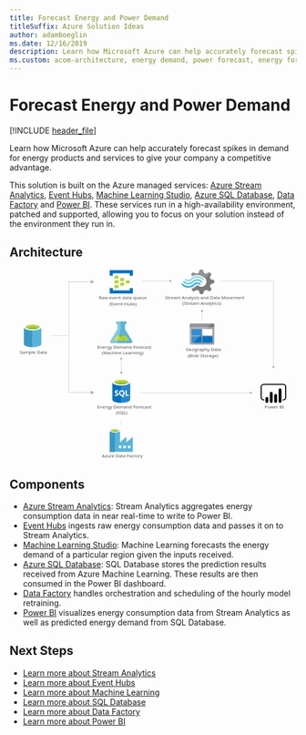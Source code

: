 ```yaml
---
title: Forecast Energy and Power Demand
titleSuffix: Azure Solution Ideas
author: adamboeglin
ms.date: 12/16/2019
description: Learn how Microsoft Azure can help accurately forecast spikes in demand for energy products and services to give your company a competitive advantage.
ms.custom: acom-architecture, energy demand, power forecast, energy forecast, ai-ml, 'https://azure.microsoft.com/solutions/architecture/forecast-energy-power-demand/'
---
```

# Forecast Energy and Power Demand

[!INCLUDE [header_file](../header.md)]

Learn how Microsoft Azure can help accurately forecast spikes in demand for energy products and services to give your company a competitive advantage.

This solution is built on the Azure managed services: [Azure Stream Analytics](https://azure.microsoft.com/services/stream-analytics/), [Event Hubs](https://azure.microsoft.com/services/event-hubs/), [Machine Learning Studio](https://azure.microsoft.com/services/machine-learning-studio/), [Azure SQL Database](https://azure.microsoft.com/services/sql-database/), [Data Factory](https://azure.microsoft.com/services/data-factory/) and [Power BI](https://powerbi.microsoft.com). These services run in a high-availability environment, patched and supported, allowing you to focus on your solution instead of the environment they run in.

## Architecture

<svg class="architecture-diagram" aria-labelledby="forecast-energy-power-demand" height="716.116" viewbox="0 0 1075.878 716.116"  xmlns="http://www.w3.org/2000/svg">
    <path d="M459.418 267.091l-26.568-44.143-.037-17.893h.478a5.53 5.53 0 10-.024-11.055l-28.886.06a5.531 5.531 0 10.023 11.054h.478l.037 17.891-26.384 44.253c-2.895 4.853-.511 8.815 5.3 8.8l70.325-.146c5.804-.012 8.171-3.98 5.258-8.821z" fill="#59b4d9"/>
    <path fill="#b8d432" d="M400.302 248.19l-10.888 18.26 59.12-.123-10.962-18.214-37.27.077z"/>
    <path d="M416.953 253.575a5.247 5.247 0 005.331-5.16 4.967 4.967 0 00-.549-2.251l-9.6.02a4.957 4.957 0 00-.54 2.253 5.25 5.25 0 005.358 5.138z" fill="#7fba00"/>
    <ellipse cx="426.994" cy="259.509" fill="#7fba00" rx="2.621" ry="2.526" transform="rotate(-.119 428.245 259.961)"/>
    <path d="M378.535 267.259L404.919 223l-.037-17.891h-.482a5.53 5.53 0 11-.023-11.053l12.447-.026.06 28.8-13.843 53.183-19.213.04c-5.804.021-8.188-3.941-5.293-8.794z" fill="#fff" opacity=".25" style="isolation:isolate"/>
    <path d="M751.065 62.272l2.943-7.34 13.487-4.5V40.015l-1.471-.474-12.016-3.315-2.943-7.34 6.13-12.076-7.6-7.34-1.471.71-11.035 5.446-7.847-3.078L724.337 0H713.3l-.49 1.421-3.678 11.128-7.6 2.841-13-5.446-7.847 7.34.736 1.421 3.433 6.156a39.688 39.688 0 0119.372-4.735 40.308 40.308 0 0125.257 9.945 56.336 56.336 0 014.659 3.788 18.109 18.109 0 011.962 2.6c4.659 7.814 2.7 17.758-4.9 23.677a19.322 19.322 0 01-19.372 2.6c-.736-.474-1.226-.474-1.471-.71a25.478 25.478 0 01-4.169-2.841c-.49 0-.736-.474-1.471-.474a6.137 6.137 0 00-4.169 1.894l-.49.474a37.092 37.092 0 01-15.694 9.471l-2.207 4.5 7.357 7.1.49.474 1.471-.71 11.035-5.446 7.6 2.841 4.169 12.549h11.035l.49-1.421 3.923-11.128 7.6-2.841 13 5.446 7.357-7.814-.736-1.421z" fill="#7a7a7a"/>
    <path d="M685.347 43.8c-8.337 8.524-21.824 8.524-29.671-.474a2.1 2.1 0 00-3.433 0 2.637 2.637 0 00-.736 1.894 4.428 4.428 0 00.736 1.894c9.809 10.655 26.238 10.892 36.783.474 8.337-8.05 21.334-8.287 29.426.71 1.226 1.184 2.7 1.184 3.433 0a2.637 2.637 0 00.736-1.894 4.428 4.428 0 00-.736-1.894 25.267 25.267 0 00-36.538-.71z" fill="#48c8ef"/>
    <path d="M703.739 48.3a15.849 15.849 0 00-11.77 4.735l-.49.474-.49.474a28.143 28.143 0 01-21.334 8.524c-8.092 0-15.2-3.788-21.089-9.471-1.226-1.184-2.7-1.184-3.433 0-.245 0-.245.474-.245 1.184a3.164 3.164 0 001.226 2.131 32.9 32.9 0 0024.522 11.128c9.073.474 17.9-3.315 24.767-10.418l.49-.474.49-.474a11.315 11.315 0 018.092-3.315c2.943 0 5.64 1.421 8.092 3.788 1.226 1.184 2.7 1.184 3.433 0a2.637 2.637 0 00.736-1.894A4.428 4.428 0 00716 52.8a20.361 20.361 0 00-12.261-4.5z" fill="#00abec"/>
    <path d="M683.14 38.594a29.262 29.262 0 0121.334-8.761c7.847 0 15.2 3.788 20.6 9.471 1.226 1.184 2.7 1.184 3.433 0a2.637 2.637 0 00.736-1.894 4.428 4.428 0 00-.736-1.894 32.9 32.9 0 00-24.522-11.128 33.493 33.493 0 00-24.767 10.418l-.49.474-.49.474a11.315 11.315 0 01-8.092 3.315c-3.188 0-5.64-1.421-8.092-3.788-1.226-1.184-2.7-1.184-3.433 0a2.637 2.637 0 00-.736 1.894 4.428 4.428 0 00.736 1.894 16.131 16.131 0 0023.3.474l.49-.474z" fill="#84d6ef"/>
    <g opacity=".2" style="isolation:isolate" fill="#f1f1f1">
        <path d="M705.945 58.957c-.49 0-.736-.474-1.471-.474a6.137 6.137 0 00-4.169 1.894l-.49.474a37.092 37.092 0 01-15.694 9.471l-2.207 4.5 3.923 3.788 20.108-19.652zM685.1 25.1a39.688 39.688 0 0119.372-4.735 40.308 40.308 0 0125.257 9.945c1.226.947 2.207 1.657 3.433 2.6l20.353-19.652-4.169-4.025-1.471.71-11.032 5.447-7.6-2.841L724.337 0H713.3l-.49 1.421-3.678 11.128-7.6 2.841-13-5.446-7.847 7.34.736 1.421z"/>
    </g>
    <path d="M429.5 41.581a1.4 1.4 0 01-1.5 1.451h-11.721a1.4 1.4 0 01-1.5-1.451v-8.415a1.4 1.4 0 011.5-1.451H428a1.4 1.4 0 011.5 1.451zM450.541 50.287a1.4 1.4 0 01-1.5 1.451h-11.724a1.4 1.4 0 01-1.5-1.451v-8.415a1.4 1.4 0 011.5-1.451h11.721a1.4 1.4 0 011.5 1.451zM429.5 58.993a1.4 1.4 0 01-1.5 1.451h-11.721a1.4 1.4 0 01-1.5-1.451v-8.416a1.4 1.4 0 011.5-1.451H428a1.4 1.4 0 011.5 1.451zM408.465 32.875a1.4 1.4 0 01-1.5 1.451h-12.024a1.4 1.4 0 01-1.5-1.451v-8.706a1.4 1.4 0 011.5-1.451h11.721c1.2 0 1.8.58 1.8 1.451z" fill="#b8d432"/>
    <path d="M461.06 2.4h-84.152a1.4 1.4 0 00-1.5 1.451v17.417a1.4 1.4 0 001.5 1.451h9.016a1.4 1.4 0 001.5-1.451v-7.255h63.114v7.255c0 .871.6 1.451 1.8 1.451h8.716a1.4 1.4 0 001.5-1.451V3.856A1.4 1.4 0 00461.06 2.4zM461.06 69.44h-8.716a1.4 1.4 0 00-1.5 1.451v6.965h-63.417V70.6c0-.871-.6-1.451-1.8-1.451h-8.716c-.9 0-1.5.58-1.5 1.741v17.123a1.4 1.4 0 001.5 1.451h84.149a1.4 1.4 0 001.5-1.451V70.891a1.4 1.4 0 00-1.5-1.451z" fill="#0072c6"/>
    <path d="M408.465 50.287a1.4 1.4 0 01-1.5 1.451h-12.024a1.4 1.4 0 01-1.5-1.451v-8.706a1.4 1.4 0 011.5-1.451h11.721c1.2 0 1.8.58 1.8 1.451zM408.465 67.7a1.4 1.4 0 01-1.5 1.451h-12.024a1.4 1.4 0 01-1.5-1.451v-8.707a1.4 1.4 0 011.5-1.451h11.721c1.2 0 1.8.58 1.8 1.451z" fill="#b8d432"/>
    <text fill="#505050" font-family="SegoeUI, Segoe UI" font-size="16.678" transform="matrix(1.036 0 0 1 346.585 704.544)">
        Azure Data Factory
    </text>
    <text fill="#505050" font-family="SegoeUI, Segoe UI" font-size="16.678" transform="matrix(1.036 0 0 1 328.937 519.979)">
        Energy Demand Forecast<tspan x="67.614" y="22.568">(SQL)</tspan>
    </text>
    <text fill="#505050" font-family="SegoeUI, Segoe UI" font-size="16.678" transform="matrix(1.036 0 0 1 328.938 296.499)">
        Energy Demand Forecast<tspan x="16.775" y="22.568">(Machine Learning)</tspan>
    </text>
    <text fill="#505050" font-family="SegoeUI, Segoe UI" font-size="16.678" transform="matrix(1.036 0 0 1 660.608 305.394)">
        Geography Data<tspan x="7.659" y="22.568">(Blob Storage)</tspan>
    </text>
    <text fill="#505050" font-family="SegoeUI, Segoe UI" font-size="16.678" transform="matrix(1.036 0 0 1 956.44 519.979)">
        Power BI
    </text>
    <text fill="#505050" font-family="SegoeUI, Segoe UI" font-size="16.678" transform="matrix(1.036 0 0 1 37.927 316.512)">
        Sample Data
    </text>
    <text fill="#505050" font-family="SegoeUI, Segoe UI" font-size="16.678" transform="matrix(1.036 0 0 1 334.765 111.934)">
        Raw event data queue<tspan x="38.685" y="22.568">(Event Hubs)</tspan>
    </text>
    <text fill="#505050" font-family="SegoeUI, Segoe UI" font-size="16.678" transform="matrix(1.036 0 0 1 583.489 110.823)">
        Stream Analysis and Data Movement<tspan x="62.789" y="22.568">(Stream Analytics)</tspan>
    </text>
    <path fill="none" stroke="#afafaf" stroke-miterlimit="10" stroke-width="1.043" d="M418.984 335.304v49.225"/>
    <path fill="#afafaf" d="M413.782 336.826l5.202-9.009 5.202 9.009h-10.404zM413.782 383.007l5.202 9.008 5.202-9.008h-10.404z"/>
    <path fill="none" stroke="#afafaf" stroke-miterlimit="10" stroke-width=".785" d="M418.984 585.475l.354-23.349"/>
    <path fill="none" stroke="#afafaf" stroke-miterlimit="10" stroke-width="1.043" d="M601.42 42.898H497.723"/>
    <path fill="#afafaf" d="M599.898 37.696l9.008 5.202-9.008 5.202V37.696z"/>
    <g>
        <path fill="none" stroke="#afafaf" stroke-miterlimit="10" stroke-width="1.043" d="M903.284 462.061H491.052"/>
        <path fill="#afafaf" d="M901.762 456.859l9.008 5.202-9.008 5.202v-10.404z"/>
    </g>
    <path fill="none" stroke="#afafaf" stroke-miterlimit="10" stroke-width="1.043" d="M792.991 42.822h196.72"/>
    <g>
        <path fill="none" stroke="#afafaf" stroke-miterlimit="10" stroke-width="1.079" d="M989.635 363.88l.076-320.982"/>
        <path fill="#afafaf" d="M995.017 362.307l-5.383 9.317-5.38-9.32 10.763.003z"/>
    </g>
    <g>
        <path fill="none" stroke="#afafaf" stroke-miterlimit="10" stroke-width="1.043" d="M721.756 192.997v-36.346"/>
        <path fill="#afafaf" d="M726.958 158.173l-5.202-9.008-5.201 9.008h10.403z"/>
    </g>
    <path fill="none" stroke="#afafaf" stroke-miterlimit="10" stroke-width="1.079" d="M222.926 46.234l-1.109 414.715"/>
    <g>
        <path fill="none" stroke="#afafaf" stroke-miterlimit="10" stroke-width="1.489" d="M306.917 45.934h-84.548"/>
        <path fill="#afafaf" d="M304.744 38.507l12.861 7.427-12.861 7.426V38.507z"/>
    </g>
    <g>
        <path fill="none" stroke="#afafaf" stroke-miterlimit="10" stroke-width="1.489" d="M306.917 460.948h-84.548"/>
        <path fill="#afafaf" d="M304.744 453.522l12.861 7.426-12.861 7.427v-14.853z"/>
    </g>
    <path fill="none" stroke="#afafaf" stroke-miterlimit="10" stroke-width="1.043" d="M222.367 247.476h-70.601"/>
    <g>
        <path d="M675.615 277.749a3.47 3.47 0 003.322 3.507h85.454a3.5 3.5 0 003.507-3.507v-61.091h-92.283z" fill="#a0a1a2"/>
        <path d="M764.391 202.447h-85.454a3.47 3.47 0 00-3.322 3.507v10.52H767.9v-10.52a3.5 3.5 0 00-3.507-3.507" fill="#7a7a7a"/>
        <path fill="#0072c6" d="M682.444 222.934h37.651v23.993h-37.651zM682.444 250.249h37.651v23.993h-37.651z"/>
        <path fill="#fff" d="M723.418 222.934h37.467v23.993h-37.467z"/>
        <path fill="#0072c6" d="M723.418 250.249h37.467v23.993h-37.467z"/>
        <path d="M679.306 202.447a3.7 3.7 0 00-3.691 3.691v71.242a3.7 3.7 0 003.691 3.691h4.06l72.719-78.625z" fill="#fff" opacity=".2" style="isolation:isolate"/>
    </g>
    <g>
        <path d="M385.365 422.924l.135 64.643c.014 6.711 15.048 12.122 33.577 12.083l-.16-76.8z" fill="#0072c6"/>
        <path d="M418.617 499.648h.46c18.529-.039 33.541-5.508 33.527-12.221l-.135-64.643-34.012.071z" fill="#0072c6"/>
        <path d="M418.617 499.648h.46c18.529-.039 33.541-5.508 33.527-12.221l-.135-64.643-34.012.071z" fill="#fff" opacity=".15" style="isolation:isolate"/>
        <path d="M452.469 422.784c.014 6.711-15 12.183-33.527 12.221s-33.563-5.37-33.577-12.081 15-12.183 33.527-12.221 33.563 5.37 33.577 12.081" fill="#fff"/>
        <path d="M445.608 422.1c.009 4.431-11.934 8.043-26.676 8.073s-26.7-3.532-26.711-7.962 11.936-8.043 26.677-8.073 26.7 3.534 26.709 7.962" fill="#7fba00"/>
        <path d="M440.026 427.009c3.491-1.362 5.588-3.064 5.584-4.908-.009-4.431-11.967-7.995-26.711-7.964s-26.685 3.645-26.676 8.075c0 1.844 2.107 3.536 5.6 4.884 4.876-1.9 12.5-3.143 21.092-3.161s16.219 1.189 21.106 3.073" fill="#b8d432"/>
        <path d="M408.354 467.747a5.511 5.511 0 01-2.176 4.671 9.8 9.8 0 01-6.035 1.667 11.485 11.485 0 01-5.482-1.17l-.01-4.726a8.454 8.454 0 005.6 2.145 3.807 3.807 0 002.281-.6 1.848 1.848 0 00.8-1.568 2.191 2.191 0 00-.779-1.667 14.242 14.242 0 00-3.156-1.825q-4.849-2.262-4.857-6.191a5.6 5.6 0 012.1-4.575 8.616 8.616 0 015.607-1.732 14.017 14.017 0 015.141.8l.009 4.414a8.376 8.376 0 00-4.876-1.467 3.607 3.607 0 00-2.168.586 1.837 1.837 0 00-.793 1.559 2.224 2.224 0 00.646 1.646 10.391 10.391 0 002.638 1.582 13.056 13.056 0 014.238 2.841 5.308 5.308 0 011.272 3.61zM431.127 462.916a12.08 12.08 0 01-1.685 6.486 9.064 9.064 0 01-4.775 3.864l6.154 5.673-6.2.013-4.4-4.908a10.282 10.282 0 01-5.091-1.481 9.345 9.345 0 01-3.508-3.795 11.668 11.668 0 01-1.245-5.38 12.582 12.582 0 011.323-5.873 9.492 9.492 0 013.749-3.973 10.979 10.979 0 015.55-1.4 10.215 10.215 0 015.237 1.333 9.168 9.168 0 013.6 3.816 12.087 12.087 0 011.291 5.625zm-5.019.277a8.284 8.284 0 00-1.414-5.085 4.541 4.541 0 00-3.844-1.861 4.821 4.821 0 00-3.968 1.883 9.113 9.113 0 00-.01 9.944 4.7 4.7 0 003.887 1.845 4.762 4.762 0 003.909-1.8 7.61 7.61 0 001.44-4.926zM447.258 473.618l-12.609.026-.045-21.173 4.769-.01.036 17.305 7.841-.017.008 3.869z" fill="#fff"/>
    </g>
    <g>
        <path d="M462.2 648.29v-21l-23.779 20.655h-.521v-20.657l-23.779 20.655v-43.219c0-3.645-8.158-7.29-18.919-7.29s-19.614 3.471-19.614 7.29v79.149h86.786zm-67-40.095c-7.811 0-14.059-1.909-14.059-3.992s6.249-3.992 14.059-3.992 14.059 1.736 14.059 3.992c-.168 2.083-6.417 3.997-14.059 3.997zm40.963 61.618h-9.546v-9.546h9.546zm-16.836 0h-9.546v-9.546h9.546zm24.3 0v-9.546h9.546v9.546z" fill="#59b4d9"/>
        <path fill="#3999c6" d="M375.591 604.203h19.266v79.669h-19.266z"/>
        <path d="M413.951 604.2c0 3.819-8.679 6.943-19.266 6.943s-19.093-3.124-19.093-6.943 8.679-6.943 19.266-6.943 19.093 2.951 19.093 6.943" fill="#fff"/>
        <path d="M410.132 603.683c0 2.6-6.769 4.513-15.274 4.513s-15.274-1.909-15.274-4.513 6.769-4.513 15.274-4.513 15.274 2.083 15.274 4.513" fill="#7fba00"/>
        <path d="M406.834 606.46c2.083-.694 3.124-1.736 3.124-2.777 0-2.6-6.769-4.513-15.274-4.513s-15.274 2.083-15.274 4.513c.174 1.041 1.389 2.083 3.3 2.777a36.849 36.849 0 0112.15-1.736 36.461 36.461 0 0111.976 1.736" fill="#b8d432"/>
    </g>
    <g>
        <path d="M53.758 216.151v63.027c0 6.543 14.647 11.849 32.713 11.849v-74.876z" fill="#3999c6"/>
        <path d="M86.022 291.025h.449c18.066 0 32.713-5.3 32.713-11.847v-63.027H86.022z" fill="#59b4d9"/>
        <path d="M119.184 216.151c0 6.543-14.647 11.847-32.713 11.847s-32.713-5.3-32.713-11.847S68.4 204.3 86.471 204.3s32.713 5.3 32.713 11.847" fill="#fff"/>
        <path d="M112.5 215.468c0 4.32-11.652 7.817-26.025 7.817s-26.027-3.5-26.027-7.817 11.654-7.817 26.027-7.817 26.025 3.5 26.025 7.817" fill="#7fba00"/>
        <path d="M107.044 220.245c3.407-1.321 5.454-2.976 5.454-4.774 0-4.32-11.652-7.819-26.027-7.819s-26.025 3.5-26.025 7.819c0 1.8 2.047 3.452 5.454 4.774 4.758-1.847 12.193-3.039 20.571-3.039s15.811 1.192 20.573 3.039" fill="#b8d432"/>
    </g>
    <path d="M1026.271 490.456h-1.93V486.6h1.93a7.436 7.436 0 007.427-7.427v-39.429a7.436 7.436 0 00-7.427-7.428h-73.122a7.436 7.436 0 00-7.427 7.428v39.428a7.436 7.436 0 007.427 7.427h1.93v3.86h-1.93a11.3 11.3 0 01-11.286-11.287v-39.428a11.3 11.3 0 0111.287-11.287h73.121a11.3 11.3 0 0111.287 11.287v39.428a11.3 11.3 0 01-11.287 11.287"/>
    <path d="M965 477.534a5.237 5.237 0 015.237 5.237v12.077a5.238 5.238 0 01-5.237 5.238 5.237 5.237 0 01-5.239-5.235v-12.079a5.238 5.238 0 015.239-5.238zM981.476 500.087a5.239 5.239 0 01-5.239-5.238v-31a5.238 5.238 0 1110.477 0v31a5.239 5.239 0 01-5.238 5.239M1014.42 499.934a5.239 5.239 0 01-5.239-5.238V450.8a5.238 5.238 0 0110.477 0v43.9a5.239 5.239 0 01-5.238 5.239M997.948 500.087a5.239 5.239 0 01-5.239-5.238V471.82a5.238 5.238 0 0110.477 0v23.029a5.239 5.239 0 01-5.238 5.239"/>
</svg>

## Components
* [Azure Stream Analytics](https://azure.microsoft.com/services/stream-analytics/): Stream Analytics aggregates energy consumption data in near real-time to write to Power BI.
* [Event Hubs](https://azure.microsoft.com/services/event-hubs/) ingests raw energy consumption data and passes it on to Stream Analytics.
* [Machine Learning Studio](https://azure.microsoft.com/services/machine-learning-studio/): Machine Learning forecasts the energy demand of a particular region given the inputs received.
* [Azure SQL Database](https://azure.microsoft.com/services/sql-database/): SQL Database stores the prediction results received from Azure Machine Learning. These results are then consumed in the Power BI dashboard.
* [Data Factory](https://azure.microsoft.com/services/data-factory/) handles orchestration and scheduling of the hourly model retraining.
* [Power BI](https://powerbi.microsoft.com) visualizes energy consumption data from Stream Analytics as well as predicted energy demand from SQL Database.

## Next Steps
* [Learn more about Stream Analytics](/azure/stream-analytics/stream-analytics-introduction)
* [Learn more about Event Hubs](/azure/event-hubs/event-hubs-what-is-event-hubs)
* [Learn more about Machine Learning](/azure/machine-learning/machine-learning-what-is-machine-learning)
* [Learn more about SQL Database](/azure/sql-database/)
* [Learn more about Data Factory](/azure/data-factory/data-factory-introduction)
* [Learn more about Power BI](https://powerbi.microsoft.com/documentation/powerbi-landing-page/)



